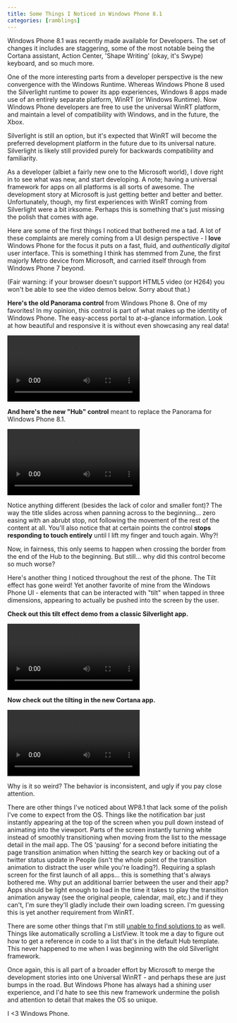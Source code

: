 ```yaml
---
title: Some Things I Noticed in Windows Phone 8.1
categories: [ramblings]
---
```

Windows Phone 8.1 was recently made available for Developers. The set of changes it includes are staggering, some of the most notable being the Cortana assistant, Action Center, 'Shape Writing' (okay, it's Swype) keyboard, and so much more.

One of the more interesting parts from a developer perspective is the new convergence with the Windows Runtime. Whereas Windows Phone 8 used the Silverlight runtime to power its app experiences, Windows 8 apps made use of an entirely separate platform, WinRT (or Windows Runtime). Now Windows Phone developers are free to use the universal WinRT platform, and maintain a level of compatibility with Windows, and in the future, the Xbox. 

Silverlight is still an option, but it's expected that WinRT will become the preferred development platform in the future due to its universal nature. Silverlight is likely still provided purely for backwards compatibility and familiarity. 

As a developer (albiet a fairly new one to the Microsoft world), I dove right in to see what was new, and start developing. A note; having a universal framework for apps on all platforms is all sorts of awesome. The development story at Microsoft is just getting better and better and better. Unfortunately, though, my first experiences with WinRT coming from Silverlight were a bit irksome. Perhaps this is something that's just missing the polish that comes with age. 

Here are some of the first things I noticed that bothered me a tad. A lot of these complaints are merely coming from a UI design perspective - I **love** Windows Phone for the focus it puts on a fast, fluid, and *authentically digital* user interface. This is something I think has stemmed from Zune, the first majorly Metro device from Microsoft, and carried itself through from Windows Phone 7 beyond.

(Fair warning: if your browser doesn't support HTML5 video (or H264) you won't be able to see the video demos below. Sorry about that.)

**Here's the old Panorama control** from Windows Phone 8. One of my favorites! In my opinion, this control is part of what makes up the identity of Windows Phone. The easy-access portal to at-a-glance information. Look at how beautiful and responsive it is without even showcasing any real data!

<video src="/assets/images/2014-04-24-windowsphone81-panorama-02-na.mp4" controls loop autoplay></video>

**And here's the new "Hub" control** meant to replace the Panorama for Windows Phone 8.1. 

<video src="/assets/images/2014-04-24-windowsphone81-panorama-01-na.mp4" controls loop autoplay></video>

Notice anything different (besides the lack of color and smaller font)? The way the title slides across when panning across to the beginning... zero easing with an abrubt stop, not following the movement of the rest of the content at all. You'll also notice that at certain points the control **stops responding to touch entirely** until I lift my finger and touch again. Why?!

Now, in fairness, this only seems to happen when crossing the border from the end of the Hub to the beginning. But still... why did this control become so much worse?

Here's another thing I noticed throughout the rest of the phone. The Tilt effect has gone weird! Yet another favorite of mine from the Windows Phone UI - elements that can be interacted with "tilt" when tapped in three dimensions, appearing to actually be pushed into the screen by the user.

**Check out this tilt effect demo from a classic Silverlight app.**

<video src="/assets/images/2014-04-24-windowsphone81-tilt-01-na.mp4" controls loop autoplay></video>

**Now check out the tilting in the new Cortana app.**

<video src="/assets/images/2014-04-24-windowsphone81-tilt-02-na.mp4" controls loop autoplay></video>

Why is it so weird? The behavior is inconsistent, and ugly if you pay close attention.

There are other things I've noticed about WP8.1 that lack some of the polish I've come to expect from the OS. Things like the notification bar just instantly appearing at the top of the screen when you pull down instead of animating into the viewport. 
Parts of the screen instantly turning white instead of smoothly transitioning when moving from the list to the message detail in the mail app. 
The OS 'pausing' for a second before initiating the page transition animation when hitting the search key or backing out of a twitter status update in People (isn't the whole point of the transition animation to distract the user while you're loading?). 
Requiring a splash screen for the first launch of all apps... this is something that's always bothered me. Why put an additional barrier between the user and their app? Apps should be light enough to load in the time it takes to play the transition animation anyway (see the original people, calendar, mail, etc.) and if they can't, I'm sure they'll gladly include their own loading screen. I'm guessing this is yet another requirement from WinRT.

There are some other things that I'm still [unable to find solutions to](http://stackoverflow.com/questions/23227150/auto-scrolling-a-listview-in-wp8-1-results-in-a-refresh-animation) as well. Things like automatically scrolling a ListView. It took me a day to figure out how to get a reference in code to a list that's in the default Hub template. This never happened to me when I was beginning with the old Silverlight framework. 

Once again, this is all part of a broader effort by Microsoft to merge the development stories into one Universal WinRT - and perhaps these are just bumps in the road. But Windows Phone has always had a shining user experience, and I'd hate to see this new framework undermine the polish and attention to detail that makes the OS so unique.

I <3 Windows Phone.